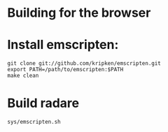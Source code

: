 Building for the browser
========================

# Install emscripten:

    git clone git://github.com/kripken/emscripten.git
    export PATH=/path/to/emscripten:$PATH
    make clean


# Build radare

    sys/emscripten.sh


<!--

--- random notes ---

export CC="emcc --ignore-dynamic-linking"
./configure --prefix=/usr --disable-shared --enable-static --disable-debugger --with-compiler=emscripten --without-pic --with-nonpic
emmake make -j4 

cd binrz/rizin
 emcc ../../librz/*/*.o rizin.c -I ../../librz/include/ -DRZ_BIRTH=\"pop\" -DRZ_GITTIP=\"123\" ../../librz/db/sdb/src/*.o

binrz/rz_ax/rz_ax.js:

emcc -O2 rz_ax.o ../../librz/util/librz_util.a -o rz_ax.js

binrz/rz_asm/rz_asm.js:

emcc -O2  -L.. -o rz_asm.js   ../../shlr/sdb/src/libsdb.a ../../librz/fs/p/grub/libgrubfs.a -lm $A/util/librz_util.a $A/asm/librz_asm.a rz_asm.o ../../librz/util/librz_util.a  ../../librz/parse/librz_parse.a  ../../librz/db/libr_db.a ../../librz/syscall/librz_syscall.a  ../../librz/asm/librz_asm.a  ../../librz/lib/libr_lib.a ../../librz/db/libr_db.a ../../shlr/sdb/src/libsdb.a ../../librz/util/librz_util.a

-->
